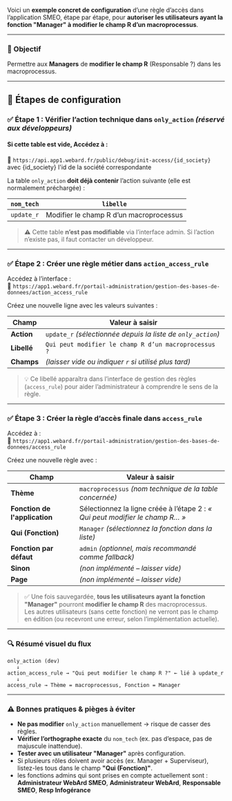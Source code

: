 Voici un **exemple concret de configuration** d’une règle d’accès dans l’application SMEO, étape par étape, pour **autoriser les utilisateurs ayant la fonction "Manager" à modifier le champ R d’un macroprocessus**.

---

### 🎯 Objectif  
Permettre aux **Managers** de **modifier le champ R** (Responsable ?) dans les macroprocessus.

---

## 🔧 Étapes de configuration

### ✅ Étape 1 : Vérifier l’action technique dans `only_action` *(réservé aux développeurs)*
#### Si cette table est vide, Accédez à  :  
🔗 `https://api.app1.webard.fr/public/debug/init-access/{id_society}`
avec {id_society} l'id de la société correspondante  


La table `only_action` **doit déjà contenir** l’action suivante (elle est normalement préchargée) :

| `nom_tech`     | `libelle`                                |
|----------------|------------------------------------------|
| `update_r`     | Modifier le champ R d’un macroprocessus  |

> ⚠️ Cette table **n’est pas modifiable** via l’interface admin. Si l’action n’existe pas, il faut contacter un développeur.

---

### ✅ Étape 2 : Créer une règle métier dans `action_access_rule`

Accédez à l’interface :  
🔗 `https://app1.webard.fr/portail-administration/gestion-des-bases-de-donnees/action_access_rule`

Créez une nouvelle ligne avec les valeurs suivantes :

| Champ                      | Valeur à saisir                                      |
|---------------------------|------------------------------------------------------|
| **Action**                | `update_r` *(sélectionnée depuis la liste de `only_action`)* |
| **Libellé**               | `Qui peut modifier le champ R d’un macroprocessus ?` |
| **Champs**                | *(laisser vide ou indiquer `r` si utilisé plus tard)* |

> 💡 Ce libellé apparaîtra dans l’interface de gestion des règles (`access_rule`) pour aider l’administrateur à comprendre le sens de la règle.

---

### ✅ Étape 3 : Créer la règle d’accès finale dans `access_rule`

Accédez à :  
🔗 `https://app1.webard.fr/portail-administration/gestion-des-bases-de-donnees/access_rule`

Créez une nouvelle règle avec :

| Champ                        | Valeur à saisir                                      |
|-----------------------------|------------------------------------------------------|
| **Thème**                   | `macroprocessus` *(nom technique de la table concernée)* |
| **Fonction de l'application** | Sélectionnez la ligne créée à l’étape 2 : *« Qui peut modifier le champ R… »* |
| **Qui (Fonction)**          | `Manager` *(sélectionnez la fonction dans la liste)* |
| **Fonction par défaut**     | `admin` *(optionnel, mais recommandé comme fallback)* |
| **Sinon**                   | *(non implémenté – laisser vide)* |
| **Page**                    | *(non implémenté – laisser vide)* |

> ✅ Une fois sauvegardée, **tous les utilisateurs ayant la fonction "Manager"** pourront **modifier le champ R** des macroprocessus.  
> Les autres utilisateurs (sans cette fonction) ne verront pas le champ en édition (ou recevront une erreur, selon l’implémentation actuelle).

---

### 🔍 Résumé visuel du flux

```
only_action (dev)
   ↓
action_access_rule → "Qui peut modifier le champ R ?" ← lié à update_r
   ↓
access_rule → Thème = macroprocessus, Fonction = Manager
```

---

### ⚠️ Bonnes pratiques & pièges à éviter

- **Ne pas modifier** `only_action` manuellement → risque de casser des règles.
- **Vérifier l’orthographe exacte** du `nom_tech` (ex. pas d’espace, pas de majuscule inattendue).
- **Tester avec un utilisateur "Manager"** après configuration.
- Si plusieurs rôles doivent avoir accès (ex. Manager + Superviseur), listez-les tous dans le champ **"Qui (Fonction)"**.
- les fonctions admins qui sont prises en compte actuellement sont : **Administrateur WebArd SMEO**, **Administrateur WebArd**, **Responsable SMEO**, **Resp Infogérance**
  

